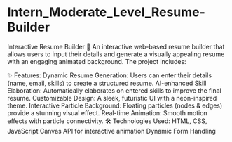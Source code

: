 # Intern_Moderate_Level_Resume-Builder

Interactive Resume Builder 🚀
An interactive web-based resume builder that allows users to input their details and generate a visually appealing resume with an engaging animated background. The project includes:

✨ Features:
Dynamic Resume Generation: Users can enter their details (name, email, skills) to create a structured resume.
AI-enhanced Skill Elaboration: Automatically elaborates on entered skills to improve the final resume.
Customizable Design: A sleek, futuristic UI with a neon-inspired theme.
Interactive Particle Background: Floating particles (nodes & edges) provide a stunning visual effect.
Real-time Animation: Smooth motion effects with particle connectivity.
🛠 Technologies Used:
HTML, CSS, JavaScript
Canvas API for interactive animation
Dynamic Form Handling
